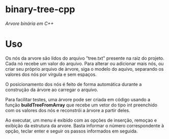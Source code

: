 # binary-tree-cpp
_Arvore binária em C++_

# Uso

Os nós da arvore são lidos do arquivo "tree.txt" presente na raiz do projeto. Cada nó recebe um valor do arquivo. Para alterar ou adicionar mais nós, ou criar seu próprio arquivo de àrvore, siga o modelo do aquivo, separando os valores dos nós por vírgula e sem espaços.

O posicionamento dos nós é feito de forma automática durante a construção da árvore ao carregar o arquivo.

Para facilitar testes, uma árvore pode ser criada em código usando a função **buildTreeFromArray** que recebe um vetor do tipo int  preenchido com os valores dos nós e reconstrói a àrvore a partir deles.

Ao executar, um menu é exibido com as opções de inserção, remoçao e exibição da estrutura da arvore. Basta informar o número correspondente à opção, teclar enter e seguir os passos informados em seguida.
